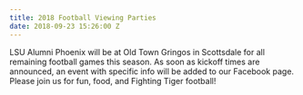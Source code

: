 ```yaml
---
title: 2018 Football Viewing Parties
date: 2018-09-23 15:26:00 Z
---
```


LSU Alumni Phoenix will be at Old Town Gringos in Scottsdale for all remaining football games this season. As soon as kickoff times are announced, an event with specific info will be added to our Facebook page. Please join us for fun, food, and Fighting Tiger football!